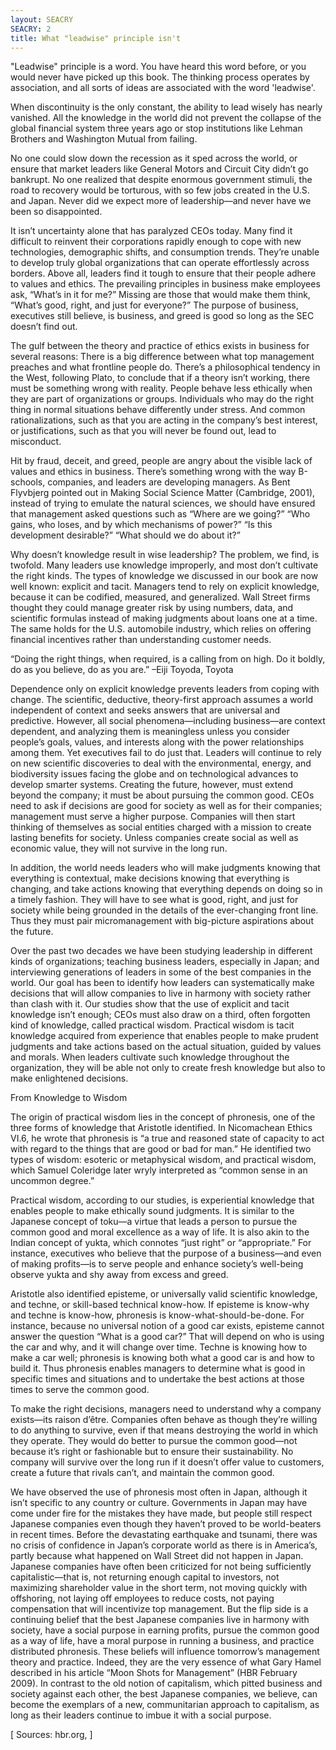 ```yaml
---
layout: SEACRY
SEACRY: 2
title: What "leadwise" principle isn't
---
```


"Leadwise" principle is a word. You have heard this word before, or you would never have picked up this book. The thinking process operates by association, and all sorts of ideas are associated with the word 'leadwise'. 

When discontinuity is the only constant, the ability to lead wisely has nearly vanished. All the knowledge in the world did not prevent the collapse of the global financial system three years ago or stop institutions like Lehman Brothers and Washington Mutual from failing.

No one could slow down the recession as it sped across the world, or ensure that market leaders like General Motors and Circuit City didn’t go bankrupt. No one realized that despite enormous government stimuli, the road to recovery would be torturous, with so few jobs created in the U.S. and Japan. Never did we expect more of leadership—and never have we been so disappointed.

It isn’t uncertainty alone that has paralyzed CEOs today. Many find it difficult to reinvent their corporations rapidly enough to cope with new technologies, demographic shifts, and consumption trends. They’re unable to develop truly global organizations that can operate effortlessly across borders. Above all, leaders find it tough to ensure that their people adhere to values and ethics. The prevailing principles in business make employees ask, “What’s in it for me?” Missing are those that would make them think, “What’s good, right, and just for everyone?” The purpose of business, executives still believe, is business, and greed is good so long as the SEC doesn’t find out.

The gulf between the theory and practice of ethics exists in business for several reasons: There is a big difference between what top management preaches and what frontline people do. There’s a philosophical tendency in the West, following Plato, to conclude that if a theory isn’t working, there must be something wrong with reality. People behave less ethically when they are part of organizations or groups. Individuals who may do the right thing in normal situations behave differently under stress. And common rationalizations, such as that you are acting in the company’s best interest, or justifications, such as that you will never be found out, lead to misconduct.

Hit by fraud, deceit, and greed, people are angry about the visible lack of values and ethics in business. There’s something wrong with the way B-schools, companies, and leaders are developing managers. As Bent Flyvbjerg pointed out in Making Social Science Matter (Cambridge, 2001), instead of trying to emulate the natural sciences, we should have ensured that management asked questions such as “Where are we going?” “Who gains, who loses, and by which mechanisms of power?” “Is this development desirable?” “What should we do about it?”


Why doesn’t knowledge result in wise leadership? The problem, we find, is twofold. Many leaders use knowledge improperly, and most don’t cultivate the right kinds. The types of knowledge we discussed in our book are now well known: explicit and tacit. Managers tend to rely on explicit knowledge, because it can be codified, measured, and generalized. Wall Street firms thought they could manage greater risk by using numbers, data, and scientific formulas instead of making judgments about loans one at a time. The same holds for the U.S. automobile industry, which relies on offering financial incentives rather than understanding customer needs.

“Doing the right things, when required, is a calling from on high. Do it boldly, do as you believe, do as you are.” –Eiji Toyoda, Toyota

Dependence only on explicit knowledge prevents leaders from coping with change. The scientific, deductive, theory-first approach assumes a world independent of context and seeks answers that are universal and predictive. However, all social phenomena—including business—are context dependent, and analyzing them is meaningless unless you consider people’s goals, values, and interests along with the power relationships among them. Yet executives fail to do just that.
Leaders will continue to rely on new scientific discoveries to deal with the environmental, energy, and biodiversity issues facing the globe and on technological advances to develop smarter systems. Creating the future, however, must extend beyond the company; it must be about pursuing the common good. CEOs need to ask if decisions are good for society as well as for their companies; management must serve a higher purpose. Companies will then start thinking of themselves as social entities charged with a mission to create lasting benefits for society. Unless companies create social as well as economic value, they will not survive in the long run.

In addition, the world needs leaders who will make judgments knowing that everything is contextual, make decisions knowing that everything is changing, and take actions knowing that everything depends on doing so in a timely fashion. They will have to see what is good, right, and just for society while being grounded in the details of the ever-changing front line. Thus they must pair micromanagement with big-picture aspirations about the future.

Over the past two decades we have been studying leadership in different kinds of organizations; teaching business leaders, especially in Japan; and interviewing generations of leaders in some of the best companies in the world. Our goal has been to identify how leaders can systematically make decisions that will allow companies to live in harmony with society rather than clash with it. Our studies show that the use of explicit and tacit knowledge isn’t enough; CEOs must also draw on a third, often forgotten kind of knowledge, called practical wisdom. Practical wisdom is tacit knowledge acquired from experience that enables people to make prudent judgments and take actions based on the actual situation, guided by values and morals. When leaders cultivate such knowledge throughout the organization, they will be able not only to create fresh knowledge but also to make enlightened decisions.

From Knowledge to Wisdom

The origin of practical wisdom lies in the concept of phronesis, one of the three forms of knowledge that Aristotle identified. In Nicomachean Ethics VI.6, he wrote that phronesis is “a true and reasoned state of capacity to act with regard to the things that are good or bad for man.” He identified two types of wisdom: esoteric or metaphysical wisdom, and practical wisdom, which Samuel Coleridge later wryly interpreted as “common sense in an uncommon degree.”

Practical wisdom, according to our studies, is experiential knowledge that enables people to make ethically sound judgments. It is similar to the Japanese concept of toku—a virtue that leads a person to pursue the common good and moral excellence as a way of life. It is also akin to the Indian concept of yukta, which connotes “just right” or “appropriate.” For instance, executives who believe that the purpose of a business—and even of making profits—is to serve people and enhance society’s well-being observe yukta and shy away from excess and greed.

Aristotle also identified episteme, or universally valid scientific knowledge, and techne, or skill-based technical know-how. If episteme is know-why and techne is know-how, phronesis is know-what-should-be-done. For instance, because no universal notion of a good car exists, episteme cannot answer the question “What is a good car?” That will depend on who is using the car and why, and it will change over time. Techne is knowing how to make a car well; phronesis is knowing both what a good car is and how to build it. Thus phronesis enables managers to determine what is good in specific times and situations and to undertake the best actions at those times to serve the common good.

To make the right decisions, managers need to understand why a company exists—its raison d’être. Companies often behave as though they’re willing to do anything to survive, even if that means destroying the world in which they operate. They would do better to pursue the common good—not because it’s right or fashionable but to ensure their sustainability. No company will survive over the long run if it doesn’t offer value to customers, create a future that rivals can’t, and maintain the common good.

We have observed the use of phronesis most often in Japan, although it isn’t specific to any country or culture. Governments in Japan may have come under fire for the mistakes they have made, but people still respect Japanese companies even though they haven’t proved to be world-beaters in recent times. Before the devastating earthquake and tsunami, there was no crisis of confidence in Japan’s corporate world as there is in America’s, partly because what happened on Wall Street did not happen in Japan. Japanese companies have often been criticized for not being sufficiently capitalistic—that is, not returning enough capital to investors, not maximizing shareholder value in the short term, not moving quickly with offshoring, not laying off employees to reduce costs, not paying compensation that will incentivize top management. But the flip side is a continuing belief that the best Japanese companies live in harmony with society, have a social purpose in earning profits, pursue the common good as a way of life, have a moral purpose in running a business, and practice distributed phronesis.
These beliefs will influence tomorrow’s management theory and practice. Indeed, they are the very essence of what Gary Hamel described in his article “Moon Shots for Management” (HBR February 2009). In contrast to the old notion of capitalism, which pitted business and society against each other, the best Japanese companies, we believe, can become the exemplars of a new, communitarian approach to capitalism, as long as their leaders continue to imbue it with a social purpose.

[ Sources: hbr.org, ]


